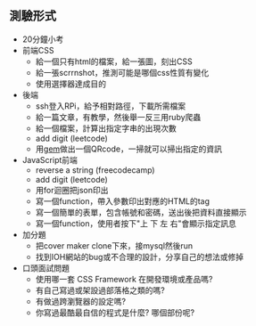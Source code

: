 ## 測驗形式
* 20分鐘小考
* 前端CSS
	* 給一個只有html的檔案，給一張圖，刻出CSS
	* 給一張scrrnshot，推測可能是哪個css性質有變化
	* 使用選擇器達成目的
* 後端
	* ssh登入RPi，給予相對路徑，下載所需檔案
	* 給一篇文章，有教學，然後舉一反三用ruby爬蟲
	* 給一個檔案，計算出指定字串的出現次數
	* add digit (leetcode)
	* 用[gem](https://richonrails.com/articles/generating-qr-codes-in-your-ruby-on-rails-application)做出一個QRcode，一掃就可以掃出指定的資訊
* JavaScript前端
	* reverse a string  (freecodecamp)
	* add digit (leetcode)
	* 用for迴圈把json印出
	* 寫一個function，帶入參數印出對應的HTML的tag
	* 寫一個簡單的表單，包含帳號和密碼，送出後把資料直接顯示
	* 寫一個function，使用者按下"上 下 左 右"會顯示指定訊息
* 加分題
	* 把cover maker clone下來，接mysql然後run
	* 找到IOH網站的bug或不合理的設計，分享自己的想法或修掉
* 口頭面試問題
	* 使用哪一套 CSS Framework 在開發環境或產品嗎?
	* 有自己寫過或架設過部落格之類的嗎?
	* 有做過跨瀏覽器的設定嗎?
	* 你寫過最酷最自信的程式是什麼? 哪個部份呢?
